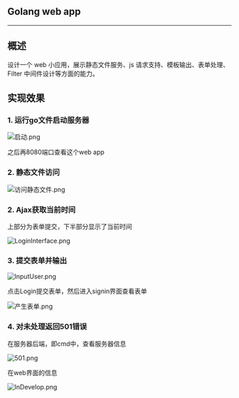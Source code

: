 ## Golang web app

---
## 概述

设计一个 web 小应用，展示静态文件服务、js 请求支持、模板输出、表单处理、Filter 中间件设计等方面的能力。

## 实现效果

### 1. 运行go文件启动服务器

![启动.png](https://i.loli.net/2019/01/18/5c41cee41a2fa.png)

之后再8080端口查看这个web app

### 2. 静态文件访问

![访问静态文件.png](https://i.loli.net/2019/01/18/5c41cee41a160.png)

### 2. Ajax获取当前时间

上部分为表单提交，下半部分显示了当前时间

![LoginInterface.png](https://i.loli.net/2019/01/18/5c41cee4187a6.png)

### 3. 提交表单并输出

![InputUser.png](https://i.loli.net/2019/01/18/5c41cee3f29ac.png)

点击Login提交表单，然后进入signin界面查看表单

![产生表单.png](https://i.loli.net/2019/01/18/5c41cee41857e.png)

### 4. 对未处理返回501错误

在服务器后端，即cmd中，查看服务器信息

![501.png](https://i.loli.net/2019/01/18/5c41cee3c8812.png)

在web界面的信息

![InDevelop.png](https://i.loli.net/2019/01/18/5c41cee3c8b5f.png)
